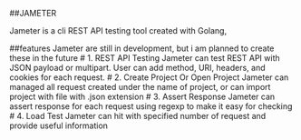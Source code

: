 ##JAMETER

Jameter is a cli REST API testing tool created with Golang,

##features
Jameter are still in development, but i am planned to create these in the future
    # 1. REST API Testing
    Jameter can test REST API with JSON payload or multipart. User can add method, URI, headers, and
    cookies for each request.
    # 2. Create Project Or Open Project
    Jameter can managed all request created under the name of project, or can import project with file with .json extension
    # 3. Assert Response
    Jameter can assert response for each request using regexp to make it easy for checking
    # 4. Load Test
    Jameter can hit with specified number of request and provide useful information